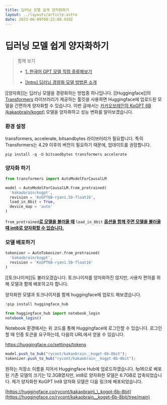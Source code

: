```yaml
---
title: 딥러닝 모델 쉽게 양자화하기
layout: ../layouts/article.astro
date: 2023-06-09T00:22:08.910Z
---
```


# 딥러닝 모델 쉽게 양자화하기

> 함께 보기
>
> - [1. 한국어 GPT 모델 직접 증류해보기](https://tilnote.io/pages/6480a6c7e92fe5ef635f4cc9)
>
> - [\[Intro\] 딥러닝 경량화 모델 방법론 소개](https://computistics.tistory.com/22)

[[양자화]]는 딥러닝 모델을 경량화하는 방법중 하나입니다. [[Huggingface]]의 [Transformers](transformer) 라이브러리가 제공하는 툴킷을 사용하면 Huggingface에 업로드된 모델을 간편하게 양자화할 수 있습니다. 이번 글에서는 [카카오브레인의 KoGPT 6B (kakaobrain/kogpt)](https://huggingface.co/kakaobrain/kogpt) 모델을 양자화하고 성능 변화를 알아보겠습니다.

### 환경 설정

transformers, accelerate, bitsandbytes 라이브러리가 필요합니다. 특히 Transformers는 4.29 이후의 버전이 필요하기 때문에, 업데이트를 권장합니다.

```prompt
pip install -q -U bitsandbytes transformers accelerate
```

### 양자화 하기

```python
from transformers import AutoModelForCausalLM

model = AutoModelForCausalLM.from_pretrained(
  'kakaobrain/kogpt',
  revision = 'KoGPT6B-ryan1.5b-float16',
  load_in_8bit = True,
  device_map = 'auto'
)
```

`from_pretrained`**<u>로 모델을 불러올 때</u>** `load_in_8bit` **<u>옵션을 함께 주면 모델을 불러올 때 int8로 양자화할 수 있습니다.</u>**

### 모델 배포하기

```python
tokenizer = AutoTokenizer.from_pretrained(
  'kakaobrain/kogpt',
  revision = 'KoGPT6B-ryan1.5b-float16'
)
```

[[토크나이저]]도 불러오겠습니다. 토크나이저를 양자화하진 않지만, 사용자 편의를 위해 모델과 함께 배포하고자 합니다.

양자화한 모델과 토크나이저를 함께 huggingface에 업로드 해보겠습니다.

```javascript
!pip install huggingface_hub
```

```javascript
from huggingface_hub import notebook_login
notebook_login()
```

Notebook 환경에서는 위 코드를 통해 Huggingface에 로그인할 수 있습니다. 로그인할 때 인증 토큰을 요구하는데, 다음의 URL에서 얻을 수 있습니다.

<https://huggingface.co/settings/tokens>

```javascript
model.push_to_hub("rycont/kakaobrain__kogpt-6b-8bit");
tokenizer.push_to_hub("rycont/kakaobrain__kogpt-6b-8bit");
```

원하는 저장소 이름을 지어서 Huggingface Hub에 업로드하였습니다. fp16으로 배포된 기존 모델의 크기는 12.3GB였지만, int8로 양자화한 모델은 6.7GB로 압축되었습니다. 제가 양자화한 KoGPT Int8 양자화 모델은 다음 링크에 배포되었습니다.

[https://huggingface.co/rycont/kakaobrain\_\_kogpt-6b-8bit](https://huggingface.co/rycont/kakaobrain__kogpt-6b-8bit/tree/main)

###

